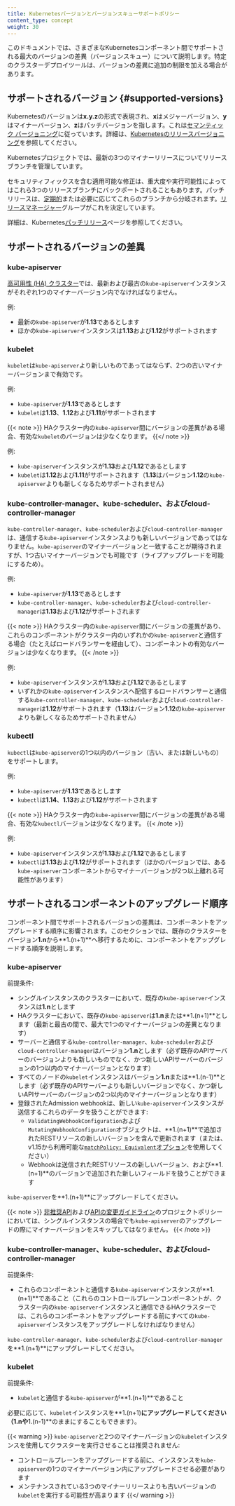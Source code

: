 ```yaml
---
title: Kubernetesバージョンとバージョンスキューサポートポリシー
content_type: concept
weight: 30
---
```


<!-- overview -->
このドキュメントでは、さまざまなKubernetesコンポーネント間でサポートされる最大のバージョンの差異（バージョンスキュー）について説明します。特定のクラスターデプロイツールは、バージョンの差異に追加の制限を加える場合があります。


<!-- body -->

## サポートされるバージョン {#supported-versions}

Kubernetesのバージョンは**x.y.z**の形式で表現され、**x**はメジャーバージョン、**y**はマイナーバージョン、**z**はパッチバージョンを指します。これは[セマンティック バージョニング](http://semver.org/)に従っています。詳細は、[Kubernetesのリリースバージョニング](https://github.com/kubernetes/community/blob/master/contributors/design-proposals/release/versioning.md#kubernetes-release-versioning)を参照してください。

Kubernetesプロジェクトでは、最新の3つのマイナーリリースについてリリースブランチを管理しています。

セキュリティフィックスを含む適用可能な修正は、重大度や実行可能性によってはこれら3つのリリースブランチにバックポートされることもあります。パッチリリースは、[定期的](https://git.k8s.io/sig-release/releases/patch-releases.md#cadence)または必要に応じてこれらのブランチから分岐されます。[リリースマネージャー](https://git.k8s.io/sig-release/release-managers.md)グループがこれを決定しています。

詳細は、Kubernetes[パッチリリース](https://git.k8s.io/sig-release/releases/patch-releases.md)ページを参照してください。

## サポートされるバージョンの差異

### kube-apiserver

[高可用性 (HA) クラスター](/ja/docs/setup/production-environment/tools/independent/high-availability/)では、最新および最古の`kube-apiserver`インスタンスがそれぞれ1つのマイナーバージョン内でなければなりません。

例:

* 最新の`kube-apiserver`が**1.13**であるとします
* ほかの`kube-apiserver`インスタンスは**1.13**および**1.12**がサポートされます

### kubelet

`kubelet`は`kube-apiserver`より新しいものであってはならず、2つの古いマイナーバージョンまで有効です。

例:

* `kube-apiserver`が**1.13**であるとします
* `kubelet`は**1.13**、**1.12**および**1.11**がサポートされます

{{< note >}}
HAクラスター内の`kube-apiserver`間にバージョンの差異がある場合、有効な`kubelet`のバージョンは少なくなります。
{{</ note >}}

例:

* `kube-apiserver`インスタンスが**1.13**および**1.12**であるとします
* `kubelet`は**1.12**および**1.11**がサポートされます（**1.13**はバージョン**1.12**の`kube-apiserver`よりも新しくなるためサポートされません)

### kube-controller-manager、kube-scheduler、およびcloud-controller-manager

`kube-controller-manager`、`kube-scheduler`および`cloud-controller-manager`は、通信する`kube-apiserver`インスタンスよりも新しいバージョンであってはなりません。`kube-apiserver`のマイナーバージョンと一致することが期待されますが、1つ古いマイナーバージョンでも可能です（ライブアップグレードを可能にするため）。

例:

* `kube-apiserver`が**1.13**であるとします
* `kube-controller-manager`、`kube-scheduler`および`cloud-controller-manager`は**1.13**および**1.12**がサポートされます

{{< note >}}
HAクラスター内の`kube-apiserver`間にバージョンの差異があり、これらのコンポーネントがクラスター内のいずれかの`kube-apiserver`と通信する場合（たとえばロードバランサーを経由して）、コンポーネントの有効なバージョンは少なくなります。
{{< /note >}}

例:

* `kube-apiserver`インスタンスが**1.13**および**1.12**であるとします
* いずれかの`kube-apiserver`インスタンスへ配信するロードバランサーと通信する`kube-controller-manager`、`kube-scheduler`および`cloud-controller-manager`は**1.12**がサポートされます（**1.13**はバージョン**1.12**の`kube-apiserver`よりも新しくなるためサポートされません）

### kubectl

`kubectl`は`kube-apiserver`の1つ以内のバージョン（古い、または新しいもの）をサポートします。

例:

* `kube-apiserver`が**1.13**であるとします
* `kubectl`は**1.14**、**1.13**および**1.12**がサポートされます

{{< note >}}
HAクラスター内の`kube-apiserver`間にバージョンの差異がある場合、有効な`kubectl`バージョンは少なくなります。
{{< /note >}}

例:

* `kube-apiserver`インスタンスが**1.13**および**1.12**であるとします
* `kubectl`は**1.13**および**1.12**がサポートされます（ほかのバージョンでは、ある`kube-apiserver`コンポーネントからマイナーバージョンが2つ以上離れる可能性があります）

## サポートされるコンポーネントのアップグレード順序

コンポーネント間でサポートされるバージョンの差異は、コンポーネントをアップグレードする順序に影響されます。このセクションでは、既存のクラスターをバージョン**1.n**から**1.(n+1)**へ移行するために、コンポーネントをアップグレードする順序を説明します。

### kube-apiserver

前提条件:

* シングルインスタンスのクラスターにおいて、既存の`kube-apiserver`インスタンスは**1.n**とします
* HAクラスターにおいて、既存の`kube-apiserver`は**1.n**または**1.(n+1)**とします（最新と最古の間で、最大で1つのマイナーバージョンの差異となります）
* サーバーと通信する`kube-controller-manager`、`kube-scheduler`および`cloud-controller-manager`はバージョン**1.n**とします（必ず既存のAPIサーバーのバージョンよりも新しいものでなく、かつ新しいAPIサーバーのバージョンの1つ以内のマイナーバージョンとなります）
* すべてのノードの`kubelet`インスタンスはバージョン**1.n**または**1.(n-1)**とします（必ず既存のAPIサーバーよりも新しいバージョンでなく、かつ新しいAPIサーバーのバージョンの2つ以内のマイナーバージョンとなります）
* 登録されたAdmission webhookは、新しい`kube-apiserver`インスタンスが送信するこれらのデータを扱うことができます:
  * `ValidatingWebhookConfiguration`および`MutatingWebhookConfiguration`オブジェクトは、**1.(n+1)**で追加されたRESTリソースの新しいバージョンを含んで更新されます（または、v1.15から利用可能な[`matchPolicy: Equivalent`オプション](/docs/reference/access-authn-authz/extensible-admission-controllers/#matching-requests-matchpolicy)を使用してください）
  * Webhookは送信されたRESTリソースの新しいバージョン、および**1.(n+1)**のバージョンで追加された新しいフィールドを扱うことができます

`kube-apiserver`を**1.(n+1)**にアップグレードしてください。

{{< note >}}
[非推奨API](/docs/reference/using-api/deprecation-policy/)および[APIの変更ガイドライン](https://github.com/kubernetes/community/blob/master/contributors/devel/sig-architecture/api_changes.md)のプロジェクトポリシーにおいては、シングルインスタンスの場合でも`kube-apiserver`のアップグレードの際にマイナーバージョンをスキップしてはなりません。
{{< /note >}}

### kube-controller-manager、kube-scheduler、およびcloud-controller-manager

前提条件:

* これらのコンポーネントと通信する`kube-apiserver`インスタンスが**1.(n+1)**であること（これらのコントロールプレーンコンポーネントが、クラスター内の`kube-apiserver`インスタンスと通信できるHAクラスターでは、これらのコンポーネントをアップグレードする前にすべての`kube-apiserver`インスタンスをアップグレードしなければなりません）

`kube-controller-manager`、`kube-scheduler`および`cloud-controller-manager`を**1.(n+1)**にアップグレードしてください。

### kubelet

前提条件:

* `kubelet`と通信する`kube-apiserver`が**1.(n+1)**であること

必要に応じて、`kubelet`インスタンスを**1.(n+1)**にアップグレードしてください（**1.n**や**1.(n-1)**のままにすることもできます）。

{{< warning >}}
`kube-apiserver`と2つのマイナーバージョンの`kubelet`インスタンスを使用してクラスターを実行させることは推奨されません:

* コントロールプレーンをアップグレードする前に、インスタンスを`kube-apiserver`の1つのマイナーバージョン内にアップグレードさせる必要があります
* メンテナンスされている3つのマイナーリリースよりも古いバージョンの`kubelet`を実行する可能性が高まります
{{</ warning >}}
